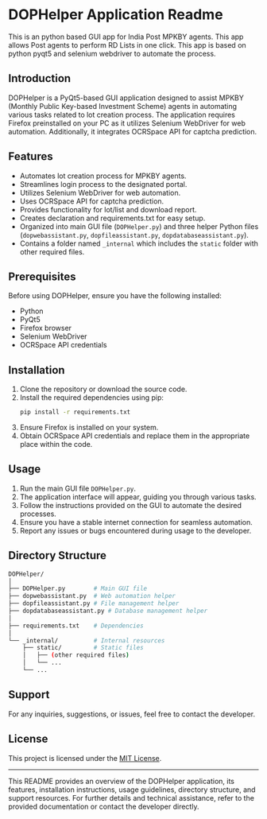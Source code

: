 # DOPHelper Application Readme
This is an python based GUI app for India Post MPKBY agents. This app allows Post agents to perform RD Lists in one click. This app is based on python pyqt5 and selenium webdriver to automate the process.

## Introduction
DOPHelper is a PyQt5-based GUI application designed to assist MPKBY (Monthly Public Key-based Investment Scheme) agents in automating various tasks related to lot creation process. The application requires Firefox preinstalled on your PC as it utilizes Selenium WebDriver for web automation. Additionally, it integrates OCRSpace API for captcha prediction.

## Features
- Automates lot creation process for MPKBY agents.
- Streamlines login process to the designated portal.
- Utilizes Selenium WebDriver for web automation.
- Uses OCRSpace API for captcha prediction.
- Provides functionality for lot/list and download report.
- Creates declaration and requirements.txt for easy setup.
- Organized into main GUI file (`DOPHelper.py`) and three helper Python files (`dopwebassistant.py`, `dopfileassistant.py`, `dopdatabaseassistant.py`).
- Contains a folder named `_internal` which includes the `static` folder with other required files.

## Prerequisites
Before using DOPHelper, ensure you have the following installed:
- Python
- PyQt5
- Firefox browser
- Selenium WebDriver
- OCRSpace API credentials

## Installation
1. Clone the repository or download the source code.
2. Install the required dependencies using pip:
   ```bash
   pip install -r requirements.txt
   ```
3. Ensure Firefox is installed on your system.
4. Obtain OCRSpace API credentials and replace them in the appropriate place within the code.

## Usage
1. Run the main GUI file `DOPHelper.py`.
2. The application interface will appear, guiding you through various tasks.
3. Follow the instructions provided on the GUI to automate the desired processes.
4. Ensure you have a stable internet connection for seamless automation.
5. Report any issues or bugs encountered during usage to the developer.

## Directory Structure
```bash
DOPHelper/
│
├── DOPHelper.py        # Main GUI file
├── dopwebassistant.py  # Web automation helper
├── dopfileassistant.py # File management helper
├── dopdatabaseassistant.py # Database management helper
│
├── requirements.txt    # Dependencies
│
└── _internal/          # Internal resources
    ├── static/         # Static files
    │   ├── (other required files)
    │   └── ...
    └── ...
```

## Support
For any inquiries, suggestions, or issues, feel free to contact the developer.

## License
This project is licensed under the [MIT License](LICENSE).

---

This README provides an overview of the DOPHelper application, its features, installation instructions, usage guidelines, directory structure, and support resources. For further details and technical assistance, refer to the provided documentation or contact the developer directly.
```
